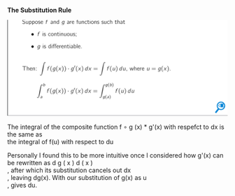 **The Substitution Rule**

![Exported image](Exported%20image%2020241209225528-0.png)

The integral of the composite function f ∘ g (x) * g'(x) with respefct to dx is the same as  
the integral of f(u) with respect to du
 
Personally I found this to be more intuitive once I considered how g'(x) can be rewritten as d g ( x ) d ( x )  
, after which its substitution cancels out dx  
, leaving dg(x). With our substitution of g(x) as u  
, gives du.